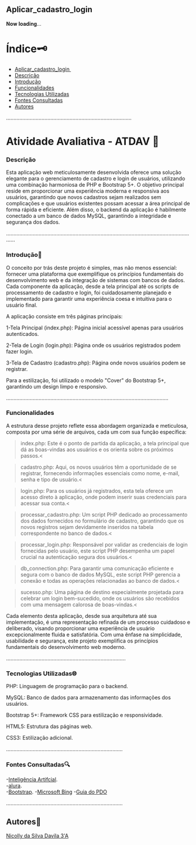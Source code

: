 ## Aplicar_cadastro_login 

𝐍𝐨𝐰 𝐥𝐨𝐚𝐝𝐢𝐧𝐠...

# Índice🗝️
   - [Aplicar_cadastro_login ](#Aplicar_cadastro_logi%C3%A7%C3%A3o----ATDAV)  
   - [Descrição](#descri%C3%A7%C3%A3o)  
   - [Introdução](#introdu%C3%A7%C3%A3o)  
   - [Funcionalidades](#funcionalidades)
   - [Tecnologias Utilizadas](#tecnologias-utilizadas)  
   - [Fontes Consultadas](#fontes-consultadas)  
   - [Autores](#autores)

.....................................................................................

# Atividade Avaliativa -  ATDAV 🚀

### Descrição

Esta aplicação web meticulosamente desenvolvida oferece uma solução elegante para o gerenciamento de cadastro e login de usuários, utilizando uma combinação harmoniosa de PHP e Bootstrap 5+. O objetivo principal reside em proporcionar uma experiência moderna e responsiva aos usuários, garantindo que novos cadastros sejam realizados sem complicações e que usuários existentes possam acessar a área principal de forma rápida e eficiente. Além disso, o backend da aplicação é habilmente conectado a um banco de dados MySQL, garantindo a integridade e segurança dos dados.


..................................................................................................................................

### Introdução🌟

O conceito por trás deste projeto é simples, mas não menos essencial: fornecer uma plataforma que exemplifique os princípios fundamentais do desenvolvimento web e da integração de sistemas com bancos de dados. Cada componente da aplicação, desde a tela principal até os scripts de processamento de cadastro e login, foi cuidadosamente planejado e implementado para garantir uma experiência coesa e intuitiva para o usuário final.

A aplicação consiste em três páginas principais:

1-Tela Principal (index.php): Página inicial acessível apenas para usuários autenticados.

2-Tela de Login (login.php): Página onde os usuários registrados podem fazer login.

3-Tela de Cadastro (cadastro.php): Página onde novos usuários podem se registrar.

Para a estilização, foi utilizado o modelo "Cover" do Bootstrap 5+, garantindo um design limpo e responsivo.

..............................................................................................................

### Funcionalidades

A estrutura desse projeto reflete essa abordagem organizada e meticulosa, composta por uma série de arquivos, cada um com sua função específica:

>index.php: Este é o ponto de partida da aplicação, a tela principal que dá as boas-vindas aos usuários e os orienta sobre os próximos passos.<

>cadastro.php: Aqui, os novos usuários têm a oportunidade de se registrar, fornecendo informações essenciais como nome, e-mail, senha e tipo de usuário.<

>login.php: Para os usuários já registrados, esta tela oferece um acesso direto à aplicação, onde podem inserir suas credenciais para acessar sua conta.<

>processar_cadastro.php: Um script PHP dedicado ao processamento dos dados fornecidos no formulário de cadastro, garantindo que os novos registros sejam devidamente inseridos na tabela correspondente no banco de dados.<

>processar_login.php: Responsável por validar as credenciais de login fornecidas pelo usuário, este script PHP desempenha um papel crucial na autenticação segura dos usuários.<

>db_connection.php: Para garantir uma comunicação eficiente e segura com o banco de dados MySQL, este script PHP gerencia a conexão e todas as operações relacionadas ao banco de dados.<

>sucesso.php: Uma página de destino especialmente projetada para celebrar um login bem-sucedido, onde os usuários são recebidos com uma mensagem calorosa de boas-vindas.<

Cada elemento desta aplicação, desde sua arquitetura até sua implementação, é uma representação refinada de um processo cuidadoso e deliberado, visando proporcionar uma experiência de usuário excepcionalmente fluida e satisfatória. Com uma ênfase na simplicidade, usabilidade e segurança, este projeto exemplifica os princípios fundamentais do desenvolvimento web moderno.

.................................................................................

 ### Tecnologias Utilizadas🌐

PHP: Linguagem de programação para o backend.

MySQL: Banco de dados para armazenamento das informações dos usuários.

Bootstrap 5+: Framework CSS para estilização e responsividade.

HTML5: Estrutura das páginas web.

CSS3: Estilização adicional.

...............................................................................

 ### Fontes Consultadas🔍

 -[Inteligência Artifcial](https://chat.openai.com/).     
 -[alura](https://www.alura.com.br/artigos/escrever-bom-readme).       
-[Bootstrap](https://getbootstrap.com/docs/5.0/examples/cover/). 
-[Microsoft Bing](https://www.bing.com/chat?q=Microsoft+Copilot&FORM=hpcodx)
-[Guia do PDO](https://www.php.net/manual/en/book.pdo.php)

...............................................................................

 ## Autores💮
 [Nicolly da Silva Davila 3'A](https://github.com/NickSilvaDavila)

